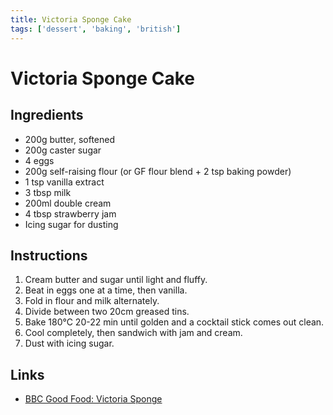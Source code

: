 ```yaml
---
title: Victoria Sponge Cake
tags: ['dessert', 'baking', 'british']
---
```


# Victoria Sponge Cake

## Ingredients
- 200g butter, softened
- 200g caster sugar
- 4 eggs
- 200g self-raising flour (or GF flour blend + 2 tsp baking powder)
- 1 tsp vanilla extract
- 3 tbsp milk
- 200ml double cream
- 4 tbsp strawberry jam
- Icing sugar for dusting

## Instructions
1. Cream butter and sugar until light and fluffy.
2. Beat in eggs one at a time, then vanilla.
3. Fold in flour and milk alternately.
4. Divide between two 20cm greased tins.
5. Bake 180°C 20-22 min until golden and a cocktail stick comes out clean.
6. Cool completely, then sandwich with jam and cream.
7. Dust with icing sugar.

## Links
- [BBC Good Food: Victoria Sponge](https://www.bbcgoodfood.com/recipes/classic-victoria-sandwich-recipe)